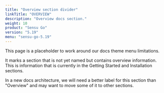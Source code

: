 ```yaml
---
title: "Overview section divider"
linkTitle: "OVERVIEW"
description: "Overview docs section."
weight: 10
product: "Sensu Go"
version: "5.19"
menu: "sensu-go-5.19"
---
```


This page is a placeholder to work around our docs theme menu limitations.

It marks a section that is not yet named but contains overview information.
This is information that is currently in the Getting Started and Installation sections.

In a new docs architecture, we will need a better label for this section than "Overview" and may want to move some of it to other sections.
